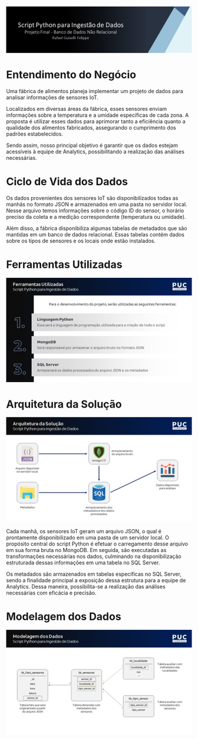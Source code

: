 ![](Imagens/Fundo.png)

# Entendimento do Negócio

Uma fábrica de alimentos planeja implementar um projeto de dados para analisar informações de sensores IoT. 

Localizados em diversas áreas da fábrica, esses sensores enviam informações sobre a temperatura e a umidade específicas de cada zona. A proposta é utilizar esses dados para aprimorar tanto a eficiência quanto a qualidade dos alimentos fabricados, assegurando o cumprimento dos padrões estabelecidos.

Sendo assim, nosso principal objetivo é garantir que os dados estejam acessíveis à equipe de Analytics, possibilitando a realização das análises necessárias.

# Ciclo de Vida dos Dados

Os dados provenientes dos sensores IoT são disponibilizados todas as manhãs no formato JSON e armazenados em uma pasta no servidor local. Nesse arquivo temos informações sobre o código ID do sensor, o horário preciso da coleta e a medição correspondente (temperatura ou umidade).

Além disso, a fábrica disponibiliza algumas tabelas de metadados que são mantidas em um banco de dados relacional. Essas tabelas contém dados sobre os tipos de sensores e os locais onde estão instalados.

# Ferramentas Utilizadas

![](Imagens/ferramentas.JPG)

# Arquitetura da Solução

![](Imagens/arquitetura.JPG)

Cada manhã, os sensores IoT geram um arquivo JSON, o qual é prontamente disponibilizado em uma pasta de um servidor local. O propósito central do script Python é efetuar o carregamento desse arquivo em sua forma bruta no MongoDB. Em seguida, são executadas as transformações necessárias nos dados, culminando na disponibilização estruturada dessas informações em uma tabela no SQL Server.

Os metadados são armazenados em tabelas específicas no SQL Server, sendo a finalidade principal a exposição dessa estrutura para a equipe de Analytics. Dessa maneira, possibilita-se a realização das análises necessárias com eficácia e precisão.

# Modelagem dos Dados

![](Imagens/modelagem.JPG)





